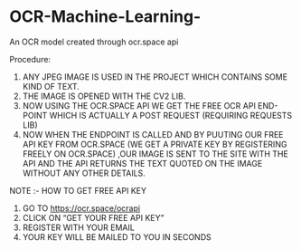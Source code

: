 # OCR-Machine-Learning-
An OCR model created through ocr.space api

Procedure:

1.	ANY JPEG IMAGE IS USED IN THE PROJECT WHICH CONTAINS SOME KIND OF TEXT.
2.	THE IMAGE IS OPENED WITH THE CV2 LIB.
3.	NOW USING THE OCR.SPACE API WE GET THE FREE OCR API END-POINT WHICH IS ACTUALLY A POST REQUEST (REQUIRING REQUESTS LIB) 
4.	NOW WHEN THE ENDPOINT IS CALLED AND BY PUUTING OUR FREE API KEY FROM OCR.SPACE (WE GET A PRIVATE KEY BY REGISTERING FREELY ON OCR.SPACE) ,OUR IMAGE IS SENT TO THE SITE WITH THE API AND THE API RETURNS THE TEXT QUOTED ON THE IMAGE WITHOUT ANY OTHER DETAILS.



NOTE :- HOW TO GET FREE API KEY
1.	GO TO https://ocr.space/ocrapi
2.	CLICK ON “GET YOUR FREE API KEY”
3.	REGISTER WITH YOUR EMAIL
4.	YOUR KEY WILL BE MAILED TO YOU IN SECONDS
